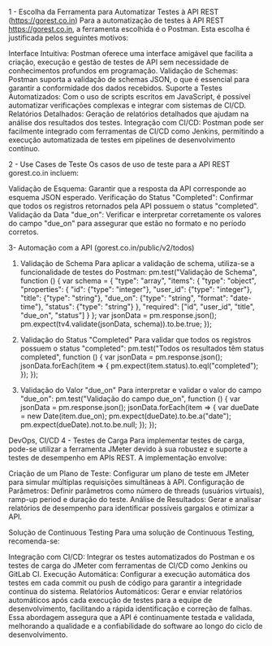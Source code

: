 1 - Escolha da Ferramenta para Automatizar Testes à API REST (https://gorest.co.in)
Para a automatização de testes à API REST https://gorest.co.in, a ferramenta escolhida é o Postman. Esta escolha é justificada pelos seguintes motivos:

Interface Intuitiva: Postman oferece uma interface amigável que facilita a criação, execução e gestão de testes de API sem necessidade de conhecimentos profundos em programação.
Validação de Schemas: Postman suporta a validação de schemas JSON, o que é essencial para garantir a conformidade dos dados recebidos.
Suporte a Testes Automatizados: Com o uso de scripts escritos em JavaScript, é possível automatizar verificações complexas e integrar com sistemas de CI/CD.
Relatórios Detalhados: Geração de relatórios detalhados que ajudam na análise dos resultados dos testes.
Integração com CI/CD: Postman pode ser facilmente integrado com ferramentas de CI/CD como Jenkins, permitindo a execução automatizada de testes em pipelines de desenvolvimento contínuo.


2 - Use Cases de Teste
Os casos de uso de teste para a API REST gorest.co.in incluem:

Validação de Esquema: Garantir que a resposta da API corresponde ao esquema JSON esperado.
Verificação do Status "Completed": Confirmar que todos os registros retornados pela API possuem o status "completed".
Validação da Data "due_on": Verificar e interpretar corretamente os valores do campo "due_on" para assegurar que estão no formato e no período corretos.

3- Automação com a API (gorest.co.in/public/v2/todos)
  1. Validação de Schema
     Para aplicar a validação de schema, utiliza-se a funcionalidade de testes do Postman:
     pm.test("Validação de Schema", function () {
    var schema = {
        "type": "array",
        "items": {
            "type": "object",
            "properties": {
                "id": {"type": "integer"},
                "user_id": {"type": "integer"},
                "title": {"type": "string"},
                "due_on": {"type": "string", "format": "date-time"},
                "status": {"type": "string"}
            },
            "required": ["id", "user_id", "title", "due_on", "status"]
        }
    };
    var jsonData = pm.response.json();
    pm.expect(tv4.validate(jsonData, schema)).to.be.true;
});

  2. Validação do Status "Completed"
     Para validar que todos os registros possuem o status "completed":
     pm.test("Todos os resultados têm status completed", function () {
    var jsonData = pm.response.json();
    jsonData.forEach(item => {
        pm.expect(item.status).to.eql("completed");
    });
});

  3. Validação do Valor "due_on"
     Para interpretar e validar o valor do campo "due_on":
     pm.test("Validação do campo due_on", function () {
    var jsonData = pm.response.json();
    jsonData.forEach(item => {
        var dueDate = new Date(item.due_on);
        pm.expect(dueDate).to.be.a("date");
        pm.expect(dueDate).not.to.be.null;
    });
});


DevOps, CI/CD
4 - Testes de Carga
Para implementar testes de carga, pode-se utilizar a ferramenta JMeter devido à sua robustez e suporte a testes de desempenho em APIs REST. A implementação envolve:

Criação de um Plano de Teste: Configurar um plano de teste em JMeter para simular múltiplas requisições simultâneas à API.
Configuração de Parâmetros: Definir parâmetros como número de threads (usuários virtuais), ramp-up period e duração do teste.
Análise de Resultados: Gerar e analisar relatórios de desempenho para identificar possíveis gargalos e otimizar a API.

Solução de Continuous Testing
Para uma solução de Continuous Testing, recomenda-se:

Integração com CI/CD: Integrar os testes automatizados do Postman e os testes de carga do JMeter com ferramentas de CI/CD como Jenkins ou GitLab CI.
Execução Automática: Configurar a execução automática dos testes em cada commit ou push de código para garantir a integridade contínua do sistema.
Relatórios Automáticos: Gerar e enviar relatórios automáticos após cada execução de testes para a equipe de desenvolvimento, facilitando a rápida identificação e correção de falhas.
Essa abordagem assegura que a API é continuamente testada e validada, melhorando a qualidade e a confiabilidade do software ao longo do ciclo de desenvolvimento.
